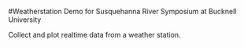 #Weatherstation Demo for Susquehanna River Symposium at Bucknell University

Collect and plot realtime data from a weather station.
